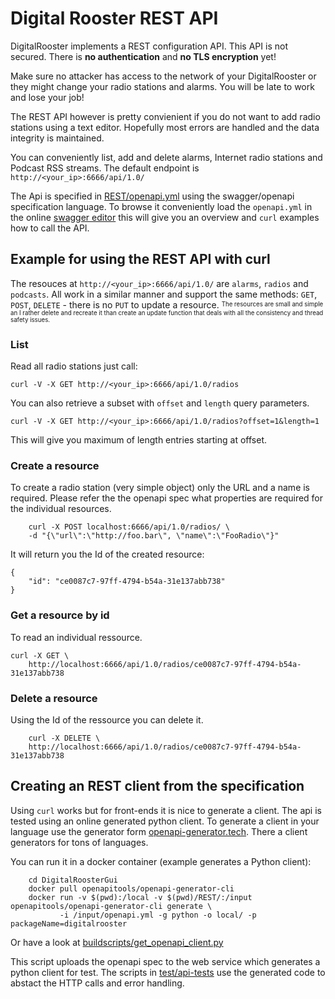 # Digital Rooster REST API

DigitalRooster implements a REST configuration API. This API is not secured.
There is __no authentication__ and __no TLS encryption__ yet!

Make sure no attacker has access to the network of your DigitalRooster or
they might change your radio stations and alarms. You will be late to work
and lose your job!

The REST API however is pretty convienient if you do not want to add
radio stations using a text editor. Hopefully most errors are handled and
the data integrity is maintained.

You can conveniently list, add and delete alarms, Internet radio stations
and Podcast RSS streams. The default endpoint is
``http://<your_ip>:6666/api/1.0/``

The Api is specified in [REST/openapi.yml](../REST/openapi.yml) using the
swagger/openapi specification language.
To browse it conveniently load the ``openapi.yml`` in the
online [swagger editor](https://editor.swagger.io/) this will give you an
overview and ``curl`` examples how to call the API.

## Example for using the REST API with curl

The resouces at ``http://<your_ip>:6666/api/1.0/`` are ``alarms``, ``radios``
and ``podcasts``. All work in a similar manner and support the same
methods: ``GET``, ``POST``, ``DELETE`` - there is no ``PUT`` to update a
resource.
<sup><sub>
The resources are small and simple an I rather delete and recreate it than create
 an update function that deals with all the consistency and thread safety issues.
</sub></sup>

### List
Read all radio stations just call:

```
curl -V -X GET http://<your_ip>:6666/api/1.0/radios
```

You can also retrieve a subset with ``offset`` and ``length`` query parameters.

```
curl -V -X GET http://<your_ip>:6666/api/1.0/radios?offset=1&length=1
```

This will give you maximum of length entries starting at offset.


### Create a resource
To create a radio station (very simple object) only the URL and a name is required.
Please refer the the openapi spec what properties are required for the individual
resources.

```
    curl -X POST localhost:6666/api/1.0/radios/ \
    -d "{\"url\":\"http://foo.bar\", \"name\":\"FooRadio\"}"
```
It will return you the Id of the created resource:

```
{
    "id": "ce0087c7-97ff-4794-b54a-31e137abb738"
}
```

### Get a resource by id
To read an individual ressource.

```
curl -X GET \
	http://localhost:6666/api/1.0/radios/ce0087c7-97ff-4794-b54a-31e137abb738
```

### Delete a resource

Using the Id of the ressource you can delete it.

```
	curl -X DELETE \
	http://localhost:6666/api/1.0/radios/ce0087c7-97ff-4794-b54a-31e137abb738
```


## Creating an REST client from the specification

Using ``curl`` works but for front-ends it is nice to generate a client.
The api is tested using an online generated python client.
To generate a client in your language use the generator form
[openapi-generator.tech](https://openapi-generator.tech/).
There a client generators for tons of languages.

You can run it in a docker container (example generates a Python client):

```
    cd DigitalRoosterGui
	docker pull openapitools/openapi-generator-cli
	docker run -v $(pwd):/local -v $(pwd)/REST/:/input openapitools/openapi-generator-cli generate \
	       -i /input/openapi.yml -g python -o local/ -p packageName=digitalrooster

```

Or have a look at [buildscripts/get_openapi_client.py](../buildscripts/get_openapi_client.py)

This script uploads the openapi spec to the web service which generates a python
client for test. The scripts in [test/api-tests](../test/api-tests) use the generated
code to abstact the HTTP calls and error handling.
